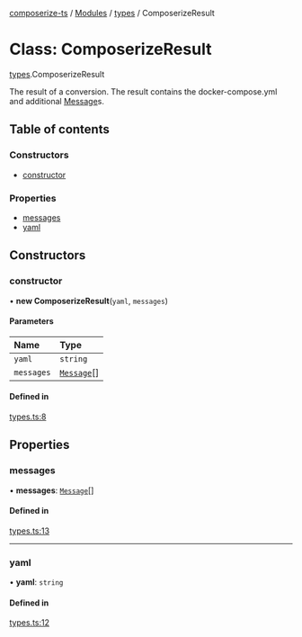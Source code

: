 [composerize-ts](../README.md) / [Modules](../modules.md) / [types](../modules/types.md) / ComposerizeResult

# Class: ComposerizeResult

[types](../modules/types.md).ComposerizeResult

The result of a conversion. The result contains the docker-compose.yml and
additional [Message](../interfaces/types.Message.md)s.

## Table of contents

### Constructors

- [constructor](types.ComposerizeResult.md#constructor)

### Properties

- [messages](types.ComposerizeResult.md#messages)
- [yaml](types.ComposerizeResult.md#yaml)

## Constructors

### constructor

• **new ComposerizeResult**(`yaml`, `messages`)

#### Parameters

| Name | Type |
| :------ | :------ |
| `yaml` | `string` |
| `messages` | [`Message`](../interfaces/types.Message.md)[] |

#### Defined in

[types.ts:8](https://github.com/cgoIT/composerize-ts/blob/ae7d2b4/src/types.ts#L8)

## Properties

### messages

• **messages**: [`Message`](../interfaces/types.Message.md)[]

#### Defined in

[types.ts:13](https://github.com/cgoIT/composerize-ts/blob/ae7d2b4/src/types.ts#L13)

___

### yaml

• **yaml**: `string`

#### Defined in

[types.ts:12](https://github.com/cgoIT/composerize-ts/blob/ae7d2b4/src/types.ts#L12)

